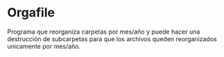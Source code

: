 # Orgafile
Programa que reorganiza carpetas por mes/año y puede hacer una destrucción de subcarpetas para que los archivos queden reorganizados unicamente por mes/año.
